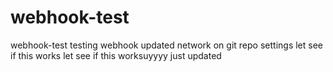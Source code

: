 # webhook-test
webhook-test
testing webhook
updated network on git repo settings
let see if this works
let see if this worksuyyyy
just updated 
